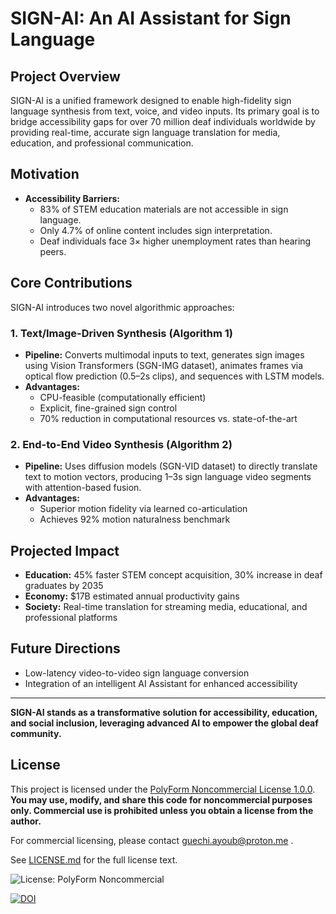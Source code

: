 # SIGN-AI: An AI Assistant for Sign Language

## Project Overview

SIGN-AI is a unified framework designed to enable high-fidelity sign language synthesis from text, voice, and video inputs. Its primary goal is to bridge accessibility gaps for over 70 million deaf individuals worldwide by providing real-time, accurate sign language translation for media, education, and professional communication.

## Motivation

- **Accessibility Barriers:**  
  - 83% of STEM education materials are not accessible in sign language.
  - Only 4.7% of online content includes sign interpretation.
  - Deaf individuals face 3× higher unemployment rates than hearing peers.

## Core Contributions

SIGN-AI introduces two novel algorithmic approaches:

### 1. **Text/Image-Driven Synthesis (Algorithm 1)**
- **Pipeline:** Converts multimodal inputs to text, generates sign images using Vision Transformers (SGN-IMG dataset), animates frames via optical flow prediction (0.5–2s clips), and sequences with LSTM models.
- **Advantages:**  
  - CPU-feasible (computationally efficient)
  - Explicit, fine-grained sign control
  - 70% reduction in computational resources vs. state-of-the-art

### 2. **End-to-End Video Synthesis (Algorithm 2)**
- **Pipeline:** Uses diffusion models (SGN-VID dataset) to directly translate text to motion vectors, producing 1–3s sign language video segments with attention-based fusion.
- **Advantages:**  
  - Superior motion fidelity via learned co-articulation
  - Achieves 92% motion naturalness benchmark

## Projected Impact

- **Education:** 45% faster STEM concept acquisition, 30% increase in deaf graduates by 2035
- **Economy:** $17B estimated annual productivity gains
- **Society:** Real-time translation for streaming media, educational, and professional platforms

## Future Directions

- Low-latency video-to-video sign language conversion
- Integration of an intelligent AI Assistant for enhanced accessibility

---

**SIGN-AI stands as a transformative solution for accessibility, education, and social inclusion, leveraging advanced AI to empower the global deaf community.**

## License

This project is licensed under the [PolyForm Noncommercial License 1.0.0](https://polyformproject.org/licenses/noncommercial/1.0.0/).  
**You may use, modify, and share this code for noncommercial purposes only. Commercial use is prohibited unless you obtain a license from the author.**

For commercial licensing, please contact guechi.ayoub@proton.me .

See [LICENSE.md](./LICENSE.md) for the full license text.

![License: PolyForm Noncommercial](https://img.shields.io/badge/license-PolyForm%20Noncommercial-blue)


[![DOI](https://zenodo.org/badge/1008002399.svg)](https://doi.org/10.5281/zenodo.15733643)


